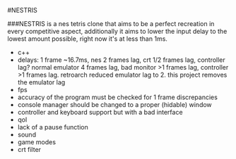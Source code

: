 #NESTRIS

###NESTRIS is a nes tetris clone that aims to be a perfect recreation in every competitive aspect, additionally it aims to lower the input delay to the lowest amount possible, right now it's at less than 1ms.

- c++
- delays: 1 frame ~16.7ms, nes 2 frames lag, crt 1/2 frames lag, controller lag? normal emulator 4 frames lag, bad monitor >1 frames lag, controller >1 frames lag. retroarch reduced emulator lag to 2. this project removes the emulator lag
- fps
- accuracy of the program must be checked for 1 frame discrepancies
- console manager should be changed to a proper (hidable) window
- controller and keyboard support but with a bad interface
- qol
- lack of a pause function
- sound
- game modes
- crt filter
